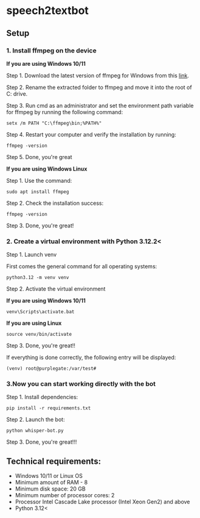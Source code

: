 # speech2textbot
## Setup
### 1. Install ffmpeg on the device
**If you are using Windows 10/11**

Step 1. Download the latest version of ffmpeg for Windows from this [link](https://www.ffmpeg.org/).

Step 2. Rename the extracted folder to ffmpeg and move it into the root of C: drive.

Step 3. Run cmd as an administrator and set the environment path variable for ffmpeg by running the following command:

`setx /m PATH "C:\ffmpeg\bin;%PATH%"`

Step 4. Restart your computer and verify the installation by running:

`ffmpeg -version`

Step 5. Done, you're great

**If you are using Windows Linux**

Step 1. Use the command:

`sudo apt install ffmpeg`

Step 2. Check the installation success:


`ffmpeg -version`

Step 3. Done, you're great!
### 2. Create a virtual environment with Python 3.12.2<

Step 1. Launch venv

First comes the general command for all operating systems:

`python3.12 -m venv venv`

Step 2. Activate the virtual environment

**If you are using Windows 10/11**

`venv\Scripts\activate.bat`

**If you are using Linux**

`source venv/bin/activate`

Step 3. Done, you're great!!

If everything is done correctly, the following entry will be displayed:

`(venv) root@purplegate:/var/test#`
### 3.Now you can start working directly with the bot
Step 1. Install dependencies:

`pip install -r requirements.txt`

Step 2. Launch the bot:

`python whisper-bot.py`

Step 3. Done, you're great!!!
## Technical requirements:
- Windows 10/11 or Linux OS
- Minimum amount of RAM - 8
- Minimum disk space: 20 GB
- Minimum number of processor cores: 2
- Processor Intel Cascade Lake processor (Intel Xeon Gen2) and above
- Python 3.12<
